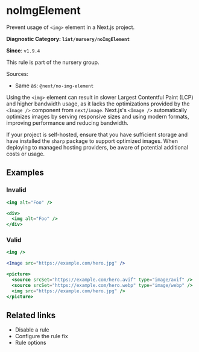 # noImgElement

Prevent usage of `<img>` element in a Next.js project.

**Diagnostic Category: `lint/nursery/noImgElement`**

**Since**: `v1.9.4`

This rule is part of the nursery group.

Sources: 
- Same as: `@next/no-img-element`

Using the `<img>` element can result in slower Largest Contentful Paint (LCP)
and higher bandwidth usage, as it lacks the optimizations provided by the `<Image />`
component from `next/image`. Next.js's `<Image />` automatically optimizes images
by serving responsive sizes and using modern formats, improving performance and reducing bandwidth.

If your project is self-hosted, ensure that you have sufficient storage and have
installed the `sharp` package to support optimized images. When deploying to managed
hosting providers, be aware of potential additional costs or usage.

## Examples

### Invalid

```jsx
<img alt="Foo" />
```

```jsx
<div>
  <img alt="Foo" />
</div>
```

### Valid

```jsx
<img />
```

```jsx
<Image src="https://example.com/hero.jpg" />
```

```jsx
<picture>
  <source srcSet="https://example.com/hero.avif" type="image/avif" />
  <source srcSet="https://example.com/hero.webp" type="image/webp" />
  <img src="https://example.com/hero.jpg" />
</picture>
```

## Related links

- Disable a rule
- Configure the rule fix
- Rule options